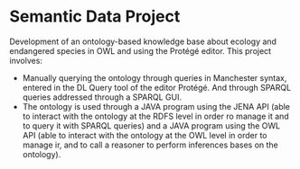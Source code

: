 # Semantic Data Project 

Development of an ontology-based knowledge base about ecology and endangered species in OWL and using the Protégé editor. This project involves:

- Manually querying the ontology through queries in Manchester syntax, entered in the DL Query tool of the editor Protégé. And through SPARQL queries addressed through a SPARQL GUI.
- The ontology is used through a JAVA program using the JENA API (able to interact with the ontology at the RDFS level in order ro manage it and to query it with SPARQL queries) and a JAVA program using the OWL API (able to interact with the ontology at the OWL level in order to manage ir, and to call a reasoner to perform inferences bases on the ontology).

